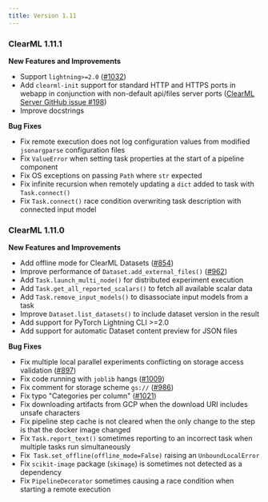 ```yaml
---
title: Version 1.11
---
```


### ClearML 1.11.1 

**New Features and Improvements**
* Support `lightning>=2.0` ([#1032](https://github.com/clearml/clearml/issues/1032))
* Add `clearml-init` support for standard HTTP and HTTPS ports in webapp in conjunction with non-default api/files server ports
  ([ClearML Server GitHub issue #198](https://github.com/clearml/clearml-server/issues/198))
* Improve docstrings

**Bug Fixes**
* Fix remote execution does not log configuration values from modified `jsonargparse` configuration files
* Fix `ValueError` when setting task properties at the start of a pipeline component
* Fix OS exceptions on passing `Path` where `str` expected
* Fix infinite recursion when remotely updating a `dict` added to task with `Task.connect()`
* Fix `Task.connect()` race condition overwriting task description with connected input model

### ClearML 1.11.0

**New Features and Improvements**
* Add offline mode for ClearML Datasets ([#854](https://github.com/clearml/clearml/issues/854))
* Improve performance of `Dataset.add_external_files()` ([#962](https://github.com/clearml/clearml/pull/962))
* Add `Task.launch_multi_node()` for distributed experiment execution
* Add `Task.get_all_reported_scalars()` to fetch all available scalar data
* Add `Task.remove_input_models()` to disassociate input models from a task
* Improve `Dataset.list_datasets()` to include dataset version in the result
* Add support for PyTorch Lightning CLI >=2.0
* Add support for automatic Dataset content preview for JSON files

**Bug Fixes**
* Fix multiple local parallel experiments conflicting on storage access validation ([#897](https://github.com/clearml/clearml/issues/897))
* Fix code running with `joblib` hangs ([#1009](https://github.com/clearml/clearml/issues/1009))
* Fix comment for storage scheme `gs://` ([#986](https://github.com/clearml/clearml/issues/986))
* Fix typo "Categories per column" ([#1021](https://github.com/clearml/clearml/pull/1021))
* Fix downloading artifacts from GCP when the download URI includes unsafe characters
* Fix pipeline step cache is not cleared when the only change to the step is that the docker image changed
* Fix `Task.report_text()` sometimes reporting to an incorrect task when multiple tasks run simultaneously
* Fix` Task.set_offline(offline_mode=False)` raising an `UnboundLocalError`
* Fix `scikit-image` package (`skimage`) is sometimes not detected as a dependency
* Fix `PipelineDecorator` sometimes causing a race condition when starting a remote execution
